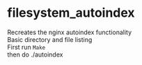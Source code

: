 # filesystem_autoindex

Recreates the nginx autoindex functionality  \
Basic directory and file listing \
First run `Make` \
then do ./autoindex

